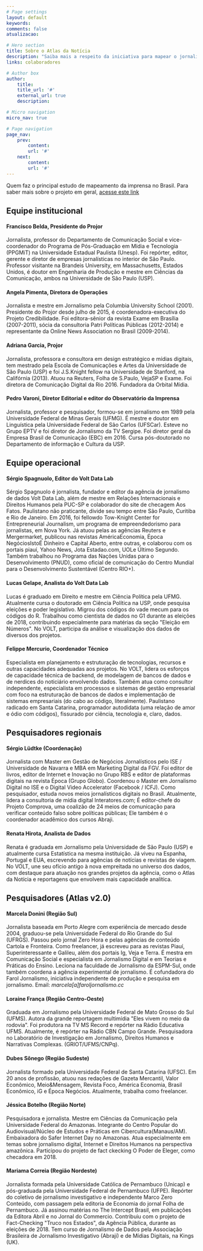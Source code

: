 ```yaml
---
# Page settings
layout: default
keywords:
comments: false
atualizacao:

# Hero section
title: Sobre o Atlas da Notícia
description: "Saiba mais a respeito da iniciativa para mapear o jornalismo no Brasil."
links: colaboradores

# Author box
author:
    title:
    title_url: '#'
    external_url: true
    description:

# Micro navigation
micro_nav: true

# Page navigation
page_nav:
    prev:
        content:
        url: '#'
    next:
        content:
        url: '#'
---
```



Quem faz o principal estudo de mapeamento da imprensa no Brasil. Para saber mais sobre o projeto em geral, [acesse este link](../sobre)

## Equipe institucional

#### Francisco Belda, Presidente do Projor
Jornalista, professor do Departamento de Comunicação Social e vice-coordenador do Programa de Pós-Graduação em Mídia e Tecnologia (PPGMiT) na Universidade Estadual Paulista (Unesp). Foi repórter, editor, gerente e diretor de empresas jornalísticas no interior de São Paulo. Professor visitante na Brandeis University, em Massachusetts, Estados Unidos, é doutor em Engenharia de Produção e mestre em Ciências da Comunicação, ambos na Universidade de São Paulo (USP).

#### Angela Pimenta, Diretora de Operações
Jornalista e mestre em Jornalismo pela Columbia University School (2001). Presidente do Projor desde julho de 2015, é coordenadora-executiva do Projeto Credibilidade. Foi editora-sênior da revista Exame em Brasília (2007-2011), sócia da consultoria Patri Políticas Públicas (2012-2014) e representante da Online News Association no Brasil (2009-2014).

#### Adriana Garcia, Projor
Jornalista, professora e consultora em design estratégico e mídias digitais, tem mestrado pela Escola de Comunicações e Artes da Universidade de São Paulo (USP) e foi J.S.Knight fellow na Universidade de Stanford, na Califórnia (2013). Atuou na Reuters, Folha de S.Paulo, VejaSP e Exame. Foi diretora de Comunicação Digital da Rio 2016. Fundadora da Orbital Mídia.

#### Pedro Varoni, Diretor Editorial e editor do Observatório da Imprensa
Jornalista, professor e pesquisador, formou-se em jornalismo em 1989 pela Universidade Federal de Minas Gerais (UFMG). É mestre e doutor em Linguística pela Universidade Federal de São Carlos (UFSCar). Esteve no Grupo EPTV e foi diretor de Jornalismo da TV Sergipe. Foi diretor geral da Empresa Brasil de Comunicação (EBC) em 2016. Cursa pós-doutorado no Departamento de informação e Cultura da USP.

## Equipe operacional

#### Sérgio Spagnuolo, Editor do Volt Data Lab
Sérgio Spagnuolo é jornalista, fundador e editor da agência de jornalismo de dados Volt Data Lab, além de mestre em Relações Internacionais e Direitos Humanos pela PUC-SP e colaborador do site de checagem Aos Fatos. Paulistano não praticante, divide seu tempo entre São Paulo, Curitiba e Rio de Janeiro. Em 2016, foi fellowdo Tow-Knight Center for Entrepreneurial Journalism, um programa de empreendedorismo para jornalistas, em Nova York. Já atuou pelas as agências Reuters e Mergermarket, publicou nas revistas AméricaEconomia, Época NegóciosIstoÉ Dinheiro e Capital Aberto, entre outras, e colaborou com os portais piauí, Yahoo News, Jota Estadao.com, UOLe Último Segundo. Também trabalhou no Programa das Nações Unidas para o Desenvolvimento (PNUD), como oficial de comunicação do Centro Mundial para o Desenvolvimento Sustentável (Centro RIO+).

#### Lucas Gelape, Analista do Volt Data Lab
Lucas é graduado em Direito e mestre em Ciência Política pela UFMG. Atualmente cursa o doutorado em Ciência Política na USP, onde pesquisa eleições e poder legislativo. Migrou dos códigos do vade mecum para os códigos do R. Trabalhou como cientista de dados no G1 durante as eleições de 2018, contribuindo especialmente para matérias da seção "Eleição em Números". No VOLT, participa da análise e visualização dos dados de diversos dos projetos.

#### Felippe Mercurio, Coordenador Técnico
Especialista em planejamento e estruturação de tecnologias, recursos e outras capacidades adequadas aos projetos. No VOLT, lidera os esforços de capacidade técnica de backend, de modelagem de bancos de dados e de nerdices do noticiário envolvendo dados. Também atua como consultor independente, especialista em processos e sistemas de gestão empresarial com foco na estruturação de bancos de dados e implementação de sistemas empresariais (do cabo ao código, literalmente). Paulistano radicado em Santa Catarina, programador autodidata (uma relação de amor e ódio com códigos), fissurado por ciência, tecnologia e, claro, dados.

## Pesquisadores regionais
#### Sérgio Lüdtke (Coordenação)
Jornalista com Master em Gestão de Negócios Jornalísticos pelo ISE / Universidade de Navarra e MBA em Marketing Digital da FGV. Foi editor de livros, editor de Internet e Inovação no Grupo RBS e editor de plataformas digitais na revista Época (Grupo Globo). Coordenou o Master em Jornalismo Digital no ISE e o Digital Video Accelerator (Facebook / ICFJ). Como pesquisador, estuda novos meios jornalísticos digitais no Brasil. Atualmente, lidera a consultoria de mídia digital Interatores.com; É editor-chefe do Projeto Comprova, uma coalizão de 24 meios de comunicação para verificar conteúdo falso sobre políticas públicas; Ele também é o coordenador acadêmico dos cursos Abraji.

#### Renata Hirota, Analista de Dados
Renata é graduada em Jornalismo pela Universidade de São Paulo (USP) e atualmente cursa Estatística na mesma instituição. Já viveu na Espanha, Portugal e EUA, escrevendo para agências de notícias e revistas de viagem. No VOLT, une seu ofício antigo à nova empreitada no universo dos dados, com destaque para atuação nos grandes projetos da agência, como o Atlas da Notícia e reportagens que envolvem mais capacidade analítica.

## Pesquisadores (Atlas v2.0)

#### Marcela Donini (Região Sul)
Jornalista baseada em Porto Alegre com experiência de mercado desde 2004, graduou-se pela Universidade Federal do Rio Grande do Sul (UFRGS). Passou pelo jornal Zero Hora e pelas agências de conteúdo Cartola e Fronteira. Como freelancer, já escreveu para as revistas Piauí, Superinteressante e Galileu, além dos portais Ig, Veja e Terra. É mestra em Comunicação Social e especialista em Jornalismo Digital e em Teorias e Práticas do Ensino. Leciona na faculdade de Jornalismo da ESPM-Sul, onde também coordena a agência experimental de jornalismo. É cofundadora do Farol Jornalismo, iniciativa independente de produção e pesquisa em jornalismo. Email: *marcela[a]faroljornalismo.cc*

#### Loraine França (Região Centro-Oeste)
Graduada em Jornalismo pela Universidade Federal de Mato Grosso do Sul (UFMS). Autora da grande reportagem multimídia "Eles vivem no meio da rodovia". Foi produtora na TV MS Record e repórter na Rádio Educativa UFMS. Atualmente, é repórter na Rádio CBN Campo Grande. Pesquisadora no Laboratório de Investigação em Jornalismo, Direitos Humanos e Narrativas Complexas. (GRIOT/UFMS/CNPq).

#### Dubes Sônego (Região Sudeste)
Jornalista formado pela Universidade Federal de Santa Catarina (UFSC). Em 20 anos de profissão, atuou nas redações de Gazeta Mercantil, Valor Econômico, Meio&Mensagem, Revista Foco, América Economia, Brasil Econômico, iG e Época Negócios. Atualmente, trabalha como freelancer.

#### Jéssica Botelho (Região Norte)
Pesquisadora e jornalista. Mestre em Ciências da Comunicação pela Universidade Federal do Amazonas. Integrante do Centro Popular do Audiovisual/Núcleo de Estudos e Práticas em Cibercultura(Manaus/AM). Embaixadora do Safer Internet Day no Amazonas. Atua especialmente em temas sobre jornalismo digital, Internet e Direitos Humanos na perspectiva amazônica. Participou do projeto de fact ckecking O Poder de Eleger, como checadora em 2018.

#### Mariama Correia (Região Nordeste)
Jornalista formada pela Universidade Católica de Pernambuco (Unicap) e pós-graduada pela Universidade Federal de Pernambuco (UFPE). Repórter do coletivo de jornalismo investigativo e independente Marco Zero Conteúdo, com passagem pela editoria de Economia do jornal Folha de Pernambuco.  Já assinou matérias no The Intercept Brasil, em publicações da Editora Abril e no Jornal do Commercio. Contribuiu com o projeto de Fact-Checking "Truco nos Estados", da Agência Pública, durante as eleições de 2018. Tem curso de Jornalismo de Dados pela Associação Brasileira de Jornalismo Investigativo (Abraji) e de Mídias Digitais, na Kings (UK).
